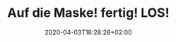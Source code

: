 ---
title: Auf die Maske!  fertig!  LOS!
date: 2020-04-03T18:28:28+02:00
draft: false
description: Masken aus 100% Baumwollstoff - waschbar und auskochbar - mit Lasche für zusätzliches Filtermaterial
og_images:
  - /uploads/masken/12.jpg
  - /uploads/masken/13.jpg
  - /uploads/masken/11.jpg

header:
  description: Auf die Maske! fertig! LOS!
  images:
    - /uploads/masken/11.jpg
    - /uploads/masken/12.jpg
    - /uploads/masken/2.jpg
    - /uploads/masken/6.jpg
    - /uploads/masken/5.jpg
    - /uploads/masken/13.jpg
    - /uploads/masken/17.jpg
    - /uploads/masken/12.jpg

modules:
  - partial: text-groups
    params:
      - name: 100% Baumwolle - waschbar bei 90 Grad
        description:
          Die Masken bestehen aus 100% Baumwollstoff und können somit bei 90 Grad in der Maschine gewaschen oder mindestens 5 Minuten in einem Topf ausgekocht werden. 
      - name: Austauschbares Filtermaterial
        description:
          In die Lasche im Inneren der Maske kann nach Bedarf zusätzliches Filtermaterial (z.B. Lagen elektrostatischen Materials, Elektret, o.ä.) eingeschoben werden.
      - name: Perfekte Passform
        description:
          An der oberen Kante ist ein Nasenbügel mitgefasst um die Maske optimal an die Gesichtsform anzupassen.
          Die Passform kann durch den Knoten am Gummiband individuell reguliert werden.

  - partial: order

  - partial: photos
    params:
      -
        image:
          url: /uploads/masken/11.jpg
          alt: 
      -
        class: short-col margin-right
        image:
          url: /uploads/masken/3.jpg
          alt: 
          media: "(max-width: 46.25em)"
      -
        class: wide-col
        image:
          url: /uploads/masken/2.jpg
          alt: 
      -
        class: wide-col margin-right
        image:
          url: /uploads/masken/5.jpg
          alt: 
      -
        class: short-col
        image:
          url: /uploads/masken/10.jpg
          alt: 
      -
        class: short-col margin-right
        image:
          url: /uploads/masken/9.jpg
          alt: 
      -
        class: wide-col
        image:
          url: /uploads/masken/13.jpg
          alt: 
      -
        class: short-col margin-right
        image:
          url: /uploads/masken/produktion-1.jpg
          alt: 
      -
        class: short-col margin-right
        image:
          url: /uploads/masken/produktion-2.jpg
          alt: 
      -
        class: short-col
        image:
          url: /uploads/masken/produktion-3.jpg
          alt: 
      -
        class: half-col margin-right
        image:
          url: /uploads/masken/15.jpg
          alt: 
      -
        class: half-col
        image:
          url: /uploads/masken/14.jpg
          alt: 
      -
        class: short-col margin-right
        image:
          url: /uploads/masken/16.jpg
          alt: 
      -
        class: short-col margin-right
        image:
          url: /uploads/masken/18.jpg
          alt: 
      -
        class: short-col
        image:
          url: /uploads/masken/19.jpg
          alt: 
      -
        class: short-col margin-right
        image:
          url: /uploads/masken/20.jpg
          alt: 
      -
        class: short-col margin-right
        image:
          url: /uploads/masken/21.jpg
          alt: 
      -
        class: short-col
        image:
          url: /uploads/masken/22.jpg
          alt: 
---
